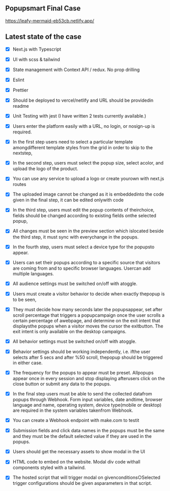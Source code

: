 ## Popupsmart Final Case

https://leafy-mermaid-eb53cb.netlify.app/

## Latest state of the case

- [x] Next.js with Typescript
- [x] UI with scss & tailwind
- [x] State management with Context API / redux. No prop drilling
- [x] Eslint
- [X] Prettier
- [x] Should be deployed to vercel/netlify and URL should be providedin readme
- [X] Unit Testing with jest (I have written 2 tests currently available.)

- [x] Users enter the platform easily with a URL, no login, or nosign-up is required.
- [x] In the first step users need to select a particular template amongdifferent template styles from the grid in order to skip to the nextstep,
- [x] In the second step, users must select the popup size, select acolor, and upload the logo of the product.
- [x] You can use any service to upload a logo or create yourown with next.js routes
- [x] The uploaded image cannot be changed as it is embeddedinto the code given in the final step, it can be edited onlywith code
- [x] In the third step, users must edit the popup contents of theirchoice, fields should be changed according to existing fields onthe selected popup,
- [x] All changes must be seen in the preview section which islocated beside the third step, it must sync with everychange in the popups.
- [x] In the fourth step, users must select a device type for the popupsto appear.
- [x] Users can set their popups according to a specific source that visitors are coming from and to specific browser languages. Usercan add multiple languages.
- [x] All audience settings must be switched on/off with atoggle.
- [x] Users must create a visitor behavior to decide when exactly thepopup is to be seen,
- [x] They must decide how many seconds later the popupsappear, set after scroll percentage that triggers a popupcampaign once the user scrolls a certain percentage of awebpage, and determine on the exit intent that displaysthe popups when a visitor moves the cursor the exitbutton. The exit intent is only available on the desktop campaigns.
- [x] All behavior settings must be switched on/off with atoggle.
- [x] Behavior settings should be working independently, i.e. ifthe user selects after 5 secs and after %50 scroll, thepopup should be triggered in either case.
- [x] The frequency for the popups to appear must be preset. Allpopups appear once in every session and stop displaying afterusers click on the close button or submit any data to the popups.
- [X] In the final step users must be able to send the collected datafrom popups through Webhook. Form input variables, date andtime, browser language and name, operating system, device type(mobile or desktop) are required in the system variables takenfrom Webhook.
- [x] You can create a Webhook endpoint with make.com to testit
- [X] Submission fields and click data names in the popups must be the same and they must be the default selected value if they are used in the popups.
- [x] Users should get the necessary assets to show modal in the UI
- [x] HTML code to embed on the website. Modal div code withall components styled with a tailwind.
- [x] The hosted script that will trigger modal on givenconditions○Selected trigger configurations should be given asparameters in that script.
